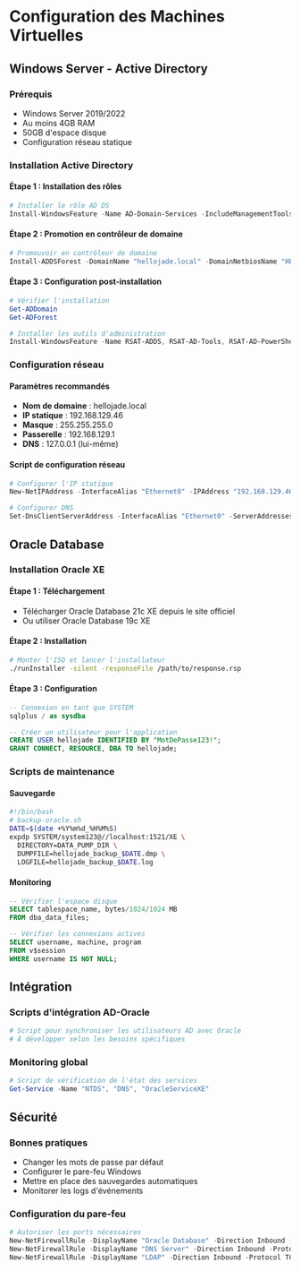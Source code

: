 # Configuration des Machines Virtuelles

## Windows Server - Active Directory

### Prérequis
- Windows Server 2019/2022
- Au moins 4GB RAM
- 50GB d'espace disque
- Configuration réseau statique

### Installation Active Directory

#### Étape 1 : Installation des rôles
```powershell
# Installer le rôle AD DS
Install-WindowsFeature -Name AD-Domain-Services -IncludeManagementTools
```

#### Étape 2 : Promotion en contrôleur de domaine
```powershell
# Promouvoir en contrôleur de domaine
Install-ADDSForest -DomainName "hellojade.local" -DomainNetbiosName "HELLOJADE" -InstallDns
```

#### Étape 3 : Configuration post-installation
```powershell
# Vérifier l'installation
Get-ADDomain
Get-ADForest

# Installer les outils d'administration
Install-WindowsFeature -Name RSAT-ADDS, RSAT-AD-Tools, RSAT-AD-PowerShell
```

### Configuration réseau

#### Paramètres recommandés
- **Nom de domaine** : hellojade.local
- **IP statique** : 192.168.129.46
- **Masque** : 255.255.255.0
- **Passerelle** : 192.168.129.1
- **DNS** : 127.0.0.1 (lui-même)

#### Script de configuration réseau
```powershell
# Configurer l'IP statique
New-NetIPAddress -InterfaceAlias "Ethernet0" -IPAddress "192.168.129.46" -PrefixLength 24 -DefaultGateway "192.168.129.1"

# Configurer DNS
Set-DnsClientServerAddress -InterfaceAlias "Ethernet0" -ServerAddresses "127.0.0.1"
```

## Oracle Database

### Installation Oracle XE

#### Étape 1 : Téléchargement
- Télécharger Oracle Database 21c XE depuis le site officiel
- Ou utiliser Oracle Database 19c XE

#### Étape 2 : Installation
```bash
# Monter l'ISO et lancer l'installateur
./runInstaller -silent -responseFile /path/to/response.rsp
```

#### Étape 3 : Configuration
```sql
-- Connexion en tant que SYSTEM
sqlplus / as sysdba

-- Créer un utilisateur pour l'application
CREATE USER hellojade IDENTIFIED BY "MotDePasse123!";
GRANT CONNECT, RESOURCE, DBA TO hellojade;
```

### Scripts de maintenance

#### Sauvegarde
```bash
#!/bin/bash
# backup-oracle.sh
DATE=$(date +%Y%m%d_%H%M%S)
expdp SYSTEM/system123@//localhost:1521/XE \
  DIRECTORY=DATA_PUMP_DIR \
  DUMPFILE=hellojade_backup_$DATE.dmp \
  LOGFILE=hellojade_backup_$DATE.log
```

#### Monitoring
```sql
-- Vérifier l'espace disque
SELECT tablespace_name, bytes/1024/1024 MB 
FROM dba_data_files;

-- Vérifier les connexions actives
SELECT username, machine, program 
FROM v$session 
WHERE username IS NOT NULL;
```

## Intégration

### Scripts d'intégration AD-Oracle
```powershell
# Script pour synchroniser les utilisateurs AD avec Oracle
# À développer selon les besoins spécifiques
```

### Monitoring global
```powershell
# Script de vérification de l'état des services
Get-Service -Name "NTDS", "DNS", "OracleServiceXE"
```

## Sécurité

### Bonnes pratiques
- Changer les mots de passe par défaut
- Configurer le pare-feu Windows
- Mettre en place des sauvegardes automatiques
- Monitorer les logs d'événements

### Configuration du pare-feu
```powershell
# Autoriser les ports nécessaires
New-NetFirewallRule -DisplayName "Oracle Database" -Direction Inbound -Protocol TCP -LocalPort 1521 -Action Allow
New-NetFirewallRule -DisplayName "DNS Server" -Direction Inbound -Protocol TCP -LocalPort 53 -Action Allow
New-NetFirewallRule -DisplayName "LDAP" -Direction Inbound -Protocol TCP -LocalPort 389 -Action Allow
``` 